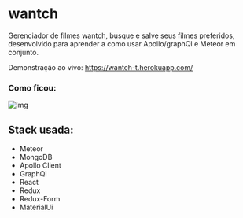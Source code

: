 # wantch 

Gerenciador de filmes wantch, busque e salve seus filmes preferidos,
desenvolvido para aprender a como usar Apollo/graphQl e Meteor
em conjunto.

Demonstração ao vivo: https://wantch-t.herokuapp.com/

### Como ficou:
![img](public/wantch.gif)

## Stack usada:
 - Meteor 
 - MongoDB
 - Apollo Client
 - GraphQl
 - React
 - Redux
 - Redux-Form
 - MaterialUi
 



  
